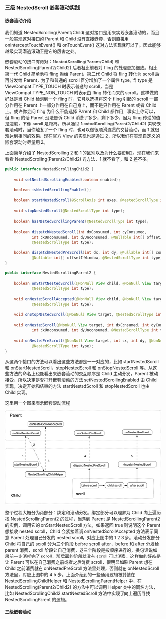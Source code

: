 ### 三级 NestedScroll 嵌套滚动实践

#### 嵌套滚动介绍

我们知道 NestedScrolling(Parent/Child) 这对接口是用来实现嵌套滚动的，而且一般实现这对接口的 Parent 和 Child 没有直接嵌套，否则直接用 onInterceptTouchEvent() 和 onTouchEvent() 这对方法实现就可以了。因此能够越级实现潜逃滚动正是它的厉害之处。

嵌套滚动的接口有两对：NestedScrolling(Parent/Child) 和 NestedScrolling(Parent2/Child2) 后者相比前者对 fling 的处理更加细致。相比第一代 Child 简单地将 fling 抛给 Parent，第二代 Child 将 fling 转化为 scroll 后再分发给 Parent，为了和普通的 scroll 区分增加了一个属性 type, 当 type 是 ViewCompat.TYPE_TOUCH 时表示普通的 scroll，当是 ViewCompat.TYPE\_NON\_TOUCH 时表示由 fling 转化而来的 scroll。这样做的好处是当 Child 检测到一个 fling 时，它可以选择将这个 fling 引起的 scroll 一部分作用在 Parent 上一部分作用在自己身上，而不是只作用在 Parent 或者 Child 上。或许你会问 fling 为什么不能选择 Parent 和 Child 都作用，事实上你可以，但 fling 的话 Parent 没法告诉 Child 消费了多少，剩下多少，因为 fling 传递的值是速度，不像 scroll 是距离。所以通过 NestedScrolling(Parent2/Child2) 实现嵌套滚动时，当你触发了一个 fling 时，也可以做很顺滑连贯的交替滚动，而 1 就很难达到相同的效果。现在官方 View 的实现也是通过 2，所以我们在实现自定义的嵌套滚动时尽量用 2。

上面简单介绍了 NestedScrolling 2 和 1 的区别以及为什么要使用2。现在我们来看看 NestedScrolling(Parent2/Child2) 的方法，1 就不看了，和 2 差不多。

``` java
public interface NestedScrollingChild2 {

    void setNestedScrollingEnabled(boolean enabled);

    boolean isNestedScrollingEnabled();

    boolean startNestedScroll(@ScrollAxis int axes, @NestedScrollType int type);
    
    void stopNestedScroll(@NestedScrollType int type);

    boolean hasNestedScrollingParent(@NestedScrollType int type);

    boolean dispatchNestedScroll(int dxConsumed, int dyConsumed,
            int dxUnconsumed, int dyUnconsumed, @Nullable int[] offsetInWindow,
            @NestedScrollType int type);
            
	boolean dispatchNestedPreScroll(int dx, int dy, @Nullable int[] consumed,
            @Nullable int[] offsetInWindow, @NestedScrollType int type);
}
```

```java
public interface NestedScrollingParent2 {

	boolean onStartNestedScroll(@NonNull View child, @NonNull View target, @ScrollAxis int axes,
            @NestedScrollType int type);
            
	void onNestedScrollAccepted(@NonNull View child, @NonNull View target, @ScrollAxis int axes,
            @NestedScrollType int type);
            
	void onStopNestedScroll(@NonNull View target, @NestedScrollType int type);

	void onNestedScroll(@NonNull View target, int dxConsumed, int dyConsumed,
            int dxUnconsumed, int dyUnconsumed, @NestedScrollType int type);

	void onNestedPreScroll(@NonNull View target, int dx, int dy, @NonNull int[] consumed,
            @NestedScrollType int type);
}
```

从这两个接口的方法可以看出这些方法都是一一对应的，比如 startNestedScroll 和 onStartNestedScroll，stopNestedScroll 和 onStopNestedScroll 等。从这些方法的命名上也能看出来嵌套滚动的交互顺序是 Child 主动分发，Parent 被动接受，所以决定是否打开嵌套滚动的方法 setNestedScrollingEnabled 由 Child 实现，决定开始和结束的方法 startNestedScroll 和 stopNestedScroll 也由 Child 实现。

这里用一个图来表示嵌套滚动流程

![](res/nested_scrolling_sequence.png)

整个过程大概分为两部分：绑定和滚动分发。绑定部分可以理解为 Child 向上遍历找 NestedScrollingParent2 的过程，当遇到 Parent 是 NestedScrollingParent2 的实例，调用它的 onStartNestedScroll 方法，如果返回 true 则说明这个 Parent 想接收 nested scroll，Child 会紧接着调 onNestedScrollAccepted 方法表示同意 Parent 处理自己分发的 nested scroll，对应上图中的 1 2 3 步。滚动分发部分 Child 将自己的 scroll 分为三个阶段 before scroll after，before 和 after 分发给 parent 消费，scroll 阶段让自己消费，这三个阶段是按顺序进行的，换句话说如果前一步消耗完了 scroll，那后面的阶段就没有 scroll 可以消费。这样做的好处是让 Parent 可以在自己消费之前或者之后消费 scroll，很明显如果 Parent 想在 Child 之前消费就在 onNestedPreScroll 方法里处理，否则就在 onNestedScroll 方法里，对应上图中的 4 5 步。上面介绍到的一些通用逻辑被封装在 NestedScrollingChildHelper 和 NestedScrollingParentHelper 中，在 NestedScrolling(Parent2/Child2) 的方法中可以调用 Helper 类中的同名方法，比如 NestedScrollingChild2.startNestedScroll 方法中实现了向上遍历寻找 NestedScrollingParent 的逻辑。

#### 三级嵌套滚动



